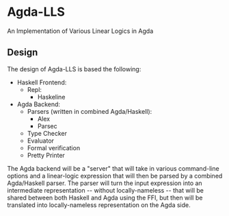 # Agda-LLS
An Implementation of Various Linear Logics in Agda

Design
------

The design of Agda-LLS is based the following:

  - Haskell Frontend:     
     - Repl:
       - Haskeline
  - Agda Backend:
     - Parsers (written in combined Agda/Haskell):
       - Alex
       - Parsec
     - Type Checker
     - Evaluator
     - Formal verification
     - Pretty Printer

The Agda backend will be a "server" that will take in various
command-line options and a linear-logic expression that will then be
parsed by a combined Agda/Haskell parser.  The parser will turn the
input expression into an intermediate representation -- without
locally-nameless -- that will be shared between both Haskell and Agda
using the FFI, but then will be translated into locally-nameless
representation on the Agda side.